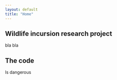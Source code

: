 ```yaml
---
layout: default
title: "Home"
---
```


## Wildlife incursion research project
bla bla

## The code
Is dangerous
